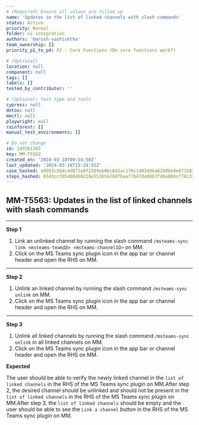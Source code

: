 ```yaml
---
# (Required) Ensure all values are filled up
name: 'Updates in the list of linked channels with slash commands'
status: Active
priority: Normal
folder: ui-integration
authors: '@arush-vashishtha'
team_ownership: []
priority_p1_to_p4: P2 - Core Functions (Do core functions work?)

# (Optional)
location: null
component: null
tags: []
labels: []
tested_by_contributor: ''

# (Optional) Test type and tools
cypress: null
detox: null
mmctl: null
playwright: null
rainforest: []
manual_test_environments: []

# Do not change
id: 145561345
key: MM-T5563
created_on: '2024-03-18T09:54:56Z'
last_updated: '2024-03-18T15:24:55Z'
case_hashed: a90d3c5bdc4d871e0f2289ab06c841ac170c1483496a62b86e0e0715873f9cb39918904071b3bea4e5e40d35f0347b02
steps_hashed: 6543ccfd54804b0210e553656768fbaaf7b47da0863fd6a804cf78c33c79b99f11d3cd235438c06b01276ebced21df32
---
```


<!-- (Auto-generated) Based on frontmatter's "key" and "name" -->

## MM-T5563: Updates in the list of linked channels with slash commands

---

**Step 1**

1. Link an unlinked channel by running the slash command `/msteams-sync link <msteams-teamID> <msteams-channelID>` on MM.
2. Click on the MS Teams sync plugin icon in the app bar or channel header and open the RHS on MM.

---

**Step 2**

1. Unlink an linked channel by running the slash command `/msteams-sync unlink` on MM.
2. Click on the MS Teams sync plugin icon in the app bar or channel header and open the RHS on MM.

---

**Step 3**

1. Unlink all linked channels by running the slash command `/msteams-sync unlink` in all linked channels on MM.
2. Click on the MS Teams sync plugin icon in the app bar or channel header and open the RHS on MM.

**Expected**

The user should be able to verify the newly linked channel in the `list of linked channels` in the RHS of the MS Teams sync plugin on MM.After step 2, the desired channel should be unlinked and should not be present in the `list of linked channels` in the RHS of the MS Teams sync plugin on MM.After step 3, the `list of linked channels` should be empty and the user should be able to see the `Link a channel` button in the RHS of the MS Teams sync plugin on MM.
